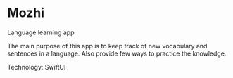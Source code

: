 # Mozhi
Language learning app

The main purpose of this app is to keep track of new vocabulary and sentences in a language. Also provide few ways to practice the knowledge. 

Technology: SwiftUI
